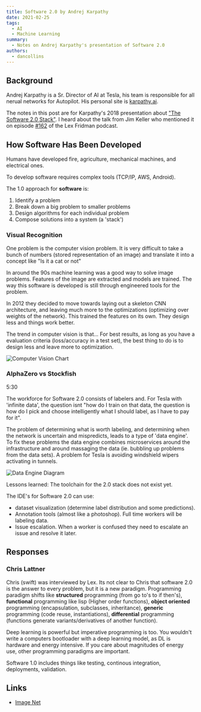 ```yaml
---
title: Software 2.0 by Andrej Karpathy
date: 2021-02-25
tags:
  - AI
  - Machine Learning
summary:
  - Notes on Andrej Karpathy's presentation of Software 2.0
authors:
  - dancollins
---
```


## Background

Andrej Karpathy is a Sr. Director of AI at Tesla, his team is responsible for all nerual networks for Autopilot. His personal site is [karpathy.ai](https://karpathy.ai/ 'karpathy.ai').

The notes in this post are for Karpathy's 2018 presentation about ["The Software 2.0 Stack"](https://www.youtube.com/watch?v=y57wwucbXR8). I heard about the talk from Jim Keller who mentioned it on episode [#162](https://www.youtube.com/watch?v=G4hL5Om4IJ4&ab_channel=LexFridman '#162') of the Lex Fridman podcast.

## How Software Has Been Developed

Humans have developed fire, agriculture, mechanical machines, and electrical ones.

To develop software requires complex tools (TCP/IP, AWS, Android).

The 1.0 approach for **software** is:

1. Identify a problem
2. Break down a big problem to smaller problems
3. Design algorithms for each individual problem
4. Compose solutions into a system (a 'stack')

### Visual Recognition

One problem is the computer vision problem. It is very difficult to take a bunch of numbers (stored representation of an image) and translate it into a concept like "Is it a cat or not"

In around the 90s machine learning was a good way to solve image problems. Features of the image are extracted and models are trained. The way this software is developed is still through engineered tools for the problem.

In 2012 they decided to move towards laying out a skeleton CNN architecture, and leaving much more to the optimizations (optimizing over weights of the network). This trained the features on its own. They design less and things work better.

The trend in computer vision is that... For best results, as long as you have a evaluation criteria (loss/accuracy in a test set), the best thing to do is to design less and leave more to optimization.

![Computer Vision Chart](/static/images/Computer-Vision-Chart.png)

### AlphaZero vs Stockfish

5:30

The workforce for Software 2.0 consists of labelers and. For Tesla with 'infinite data', the question isnt "how do I train on that data, the question is how do I pick and choose intelligently what I should label, as I have to pay for it".

The problem of determining what is worth labeling, and determining when the network is uncertain and mispredicts, leads to a type of 'data engine'. To fix these problems the data engine combines microservices around the infrastructure and around massaging the data (ie. bubbling up problems from the data sets). A problem for Tesla is avoiding windshield wipers activating in tunnels.

![Data Engine Diagram](/static/images/Karpathy-software-2-0-loop.png)

Lessons learned: The toolchain for the 2.0 stack does not exist yet.

The IDE's for Software 2.0 can use:

- dataset visualization (determine label distribution and some predictions).
- Annotation tools (almost like a photoshop). Full time workers will be labeling data.
- Issue escalation. When a worker is confused they need to escalate an issue and resolve it later.

## Responses

### Chris Lattner

Chris (swift) was interviewed by Lex. Its not clear to Chris that software 2.0 is the answer to every problem, but it is a new paradigm. Programming paradigm shifts like **structured** programming (from go to's to if then's), **functional** programming like lisp (Higher order functions), **object oriented** programming (encapsulation, subclasses, inheritance), **generic** programming (code reuse, instantiations), **differential** programming (functions generate variants/derivatives of another function).

Deep learning is powerful but imperative programming is too. You wouldn't write a computers bootloader with a deep learning model, as DL is hardware and energy intensive. If you care about magnitudes of energy use, other programming paradigms are important.

Software 1.0 includes things like testing, continous integration, deployments, validation.

## Links

- [Image Net](http://www.image-net.org/ 'Image Net')

